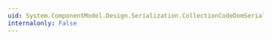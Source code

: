 ```yaml
---
uid: System.ComponentModel.Design.Serialization.CollectionCodeDomSerializer.SerializeCollection(System.ComponentModel.Design.Serialization.IDesignerSerializationManager,System.CodeDom.CodeExpression,System.Type,System.Collections.ICollection,System.Collections.ICollection)
internalonly: False
---
```

